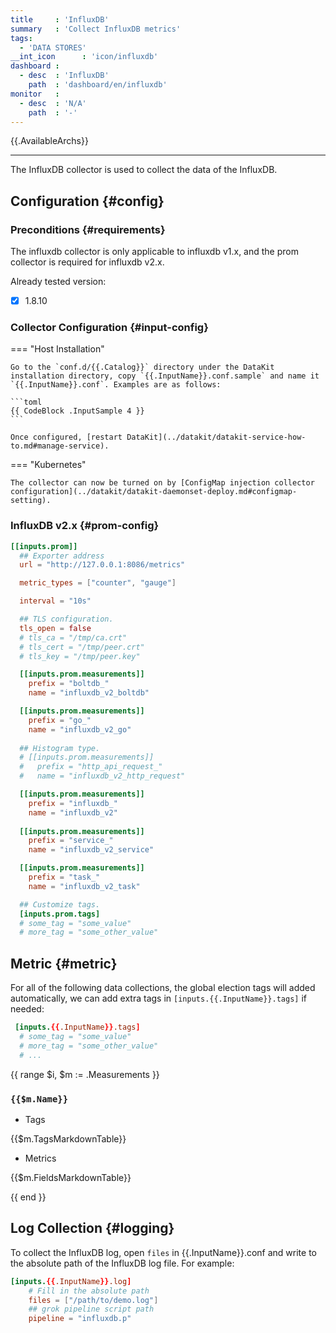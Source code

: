 ```yaml
---
title     : 'InfluxDB'
summary   : 'Collect InfluxDB metrics'
tags:
  - 'DATA STORES'
__int_icon      : 'icon/influxdb'
dashboard :
  - desc  : 'InfluxDB'
    path  : 'dashboard/en/influxdb'
monitor   :
  - desc  : 'N/A'
    path  : '-'
---
```



{{.AvailableArchs}}

---

The InfluxDB collector is used to collect the data of the InfluxDB.

## Configuration {#config}

### Preconditions {#requirements}

The influxdb collector is only applicable to influxdb v1.x, and the prom collector is required for influxdb v2.x.

Already tested version:

- [x] 1.8.10

### Collector Configuration {#input-config}

<!-- markdownlint-disable MD046 -->
=== "Host Installation"

    Go to the `conf.d/{{.Catalog}}` directory under the DataKit installation directory, copy `{{.InputName}}.conf.sample` and name it `{{.InputName}}.conf`. Examples are as follows:
    
    ```toml
    {{ CodeBlock .InputSample 4 }}
    ```
    
    Once configured, [restart DataKit](../datakit/datakit-service-how-to.md#manage-service).

=== "Kubernetes"

    The collector can now be turned on by [ConfigMap injection collector configuration](../datakit/datakit-daemonset-deploy.md#configmap-setting).
<!-- markdownlint-enable -->


### InfluxDB v2.x {#prom-config}

```toml
[[inputs.prom]]
  ## Exporter address
  url = "http://127.0.0.1:8086/metrics"

  metric_types = ["counter", "gauge"]

  interval = "10s"

  ## TLS configuration.
  tls_open = false
  # tls_ca = "/tmp/ca.crt"
  # tls_cert = "/tmp/peer.crt"
  # tls_key = "/tmp/peer.key"

  [[inputs.prom.measurements]]
    prefix = "boltdb_"
    name = "influxdb_v2_boltdb"

  [[inputs.prom.measurements]]
    prefix = "go_"
    name = "influxdb_v2_go"
  
  ## Histogram type.
  # [[inputs.prom.measurements]]
  #   prefix = "http_api_request_"
  #   name = "influxdb_v2_http_request"

  [[inputs.prom.measurements]]
    prefix = "influxdb_"
    name = "influxdb_v2"
  
  [[inputs.prom.measurements]]
    prefix = "service_"
    name = "influxdb_v2_service"

  [[inputs.prom.measurements]]
    prefix = "task_"
    name = "influxdb_v2_task" 

  ## Customize tags.
  [inputs.prom.tags]
  # some_tag = "some_value"
  # more_tag = "some_other_value"

```

## Metric {#metric}

For all of the following data collections, the global election tags will added automatically, we can add extra tags in `[inputs.{{.InputName}}.tags]` if needed:

``` toml
 [inputs.{{.InputName}}.tags]
  # some_tag = "some_value"
  # more_tag = "some_other_value"
  # ...
```

{{ range $i, $m := .Measurements }}

### `{{$m.Name}}`

- Tags

{{$m.TagsMarkdownTable}}

- Metrics

{{$m.FieldsMarkdownTable}}

{{ end }}

## Log Collection {#logging}

To collect the InfluxDB log, open `files` in {{.InputName}}.conf and write to the absolute path of the InfluxDB log file. For example:

```toml
[inputs.{{.InputName}}.log]
    # Fill in the absolute path
    files = ["/path/to/demo.log"] 
    ## grok pipeline script path
    pipeline = "influxdb.p"
```
